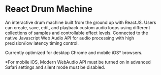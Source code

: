 # React Drum Machine

An interactive drum machine built from the ground up with ReactJS. Users can create, save, edit, and playback custom audio loops using different collections of samples and controllable effect levels. Connected to the native Javascript Web Audio API for audio processing with high precision/low latency timing control.

Currently optimized for desktop Chrome and mobile iOS* browsers.

*For mobile iOS, Modern WebAudio API must be turned on in advanced Safari settings and silent mode must be disabled.
